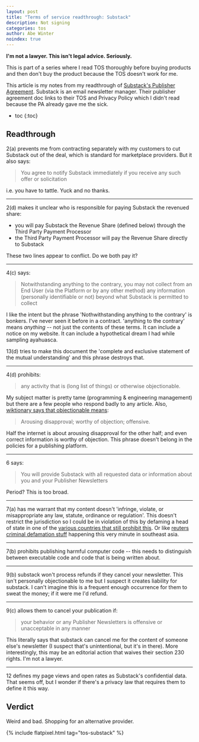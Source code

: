 ```yaml
---
layout: post
title: "Terms of service readthrough: Substack"
description: Not signing
categories: tos
author: Abe Winter
noindex: true
---
```


**I'm not a lawyer. This isn't legal advice. Seriously.**

This is part of a series where I read TOS thoroughly before buying products and then don't buy the product because the TOS doesn't work for me.

This article is my notes from my readthrough of [Substack's Publisher Agreement](https://substack.com/pa). Substack is an email newsletter manager. Their publisher agreement doc links to their TOS and Privacy Policy which I didn't read because the PA already gave me the sick.

* toc
{:toc}

## Readthrough

2(a) prevents me from contracting separately with my customers to cut Substack out of the deal, which is standard for marketplace providers.
But it also says:

> You agree to notify Substack immediately if you receive any such offer or solicitation

i.e. you have to tattle. Yuck and no thanks.

---

2(d) makes it unclear who is responsible for paying Substack the revenued share:
- you will pay Substack the Revenue Share (defined below) through the Third Party Payment Processor
- the Third Party Payment Processor will pay the Revenue Share directly to Substack

These two lines appear to conflict. Do we both pay it?

---

4(c) says:
> Notwithstanding anything to the contrary, you may not collect from an End User (via the Platform or by any other method) any information (personally identifiable or not) beyond what Substack is permitted to collect

I like the intent but the phrase 'Nothwithstanding anything to the contrary' is bonkers.
I've never seen it before in a contract. 'anything to the contrary' means *anything* -- not just the contents of these terms.
It can include a notice on my website. It can include a hypothetical dream I had while sampling ayahuasca.

13(d) tries to make this document the 'complete and exclusive statement of the mutual understanding' and this phrase destroys that.

---

4(d) prohibits:
> any activity that is (long list of things) or otherwise objectionable.

My subject matter is pretty tame (programming & engineering management) but there are a few people who respond badly to any article.
Also, [wiktionary says that objectionable means](https://en.wiktionary.org/wiki/objectionable):
> Arousing disapproval; worthy of objection; offensive.

Half the internet is about arousing disapproval for the other half;
and even correct information is worthy of objection.
This phrase doesn't belong in the policies for a publishing platform.

---

6 says:
> You will provide Substack with all requested data or information about you and your Publisher Newsletters

Period? This is too broad.

---

7(a) has me warrant that my content doesn't 'infringe, violate, or misappropriate any law, statute, ordinance or regulation'. This doesn't restrict the jurisdiction so I could be in violation of this by defaming a head of state in one of the [various countries that still prohibit this](https://en.wikipedia.org/wiki/Lese_majeste#Current_laws). Or like [reuters criminal defamation stuff](https://uk.reuters.com/article/uk-myanmar-reuters/myanmar-army-sues-reuters-for-criminal-defamation-police-idUKKBN20W1ZO) happening this very minute in southeast asia.

---

7(b) prohibits publishing harmful computer code -- this needs to distinguish between executable code and code that is being written about.

---

9(b) substack won't process refunds if they cancel your newsletter.
This isn't personally objectionable to me but I suspect it creates liability for substack.
I can't imagine this is a frequent enough occurrence for them to sweat the money; if it were me I'd refund.

---

9(c) allows them to cancel your publication if:
> your behavior or any Publisher Newsletters is offensive or unacceptable in any manner

This literally says that substack can cancel me for the content of someone else's newsletter (I suspect that's unintentional, but it's in there).
More interestingly, this may be an editorial action that waives their section 230 rights.
I'm not a lawyer.

---

12 defines my page views and open rates as Substack's confidential data.
That seems off, but I wonder if there's a privacy law that requires them to define it this way.

## Verdict

Weird and bad. Shopping for an alternative provider.

{% include flatpixel.html tag="tos-substack" %}
